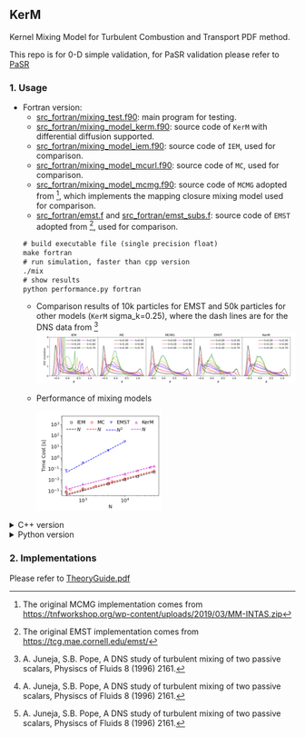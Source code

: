 ## KerM

Kernel Mixing Model for Turbulent Combustion and Transport PDF method.

This repo is for 0-D simple validation, for PaSR validation please refer to [PaSR](https://github.com/SuXY15/PaSR)

### 1. Usage

+ Fortran version:
  + [src_fortran/mixing_test.f90](src_fortran/mixing_test.f90): main program for testing.
  + [src_fortran/mixing_model_kerm.f90](src_fortran/mixing_model_kerm.f90): source code of `KerM` with differential diffusion supported.
  + [src_fortran/mixing_model_iem.f90](src_fortran/mixing_model_iem.f90): source code of `IEM`, used for comparison.
  + [src_fortran/mixing_model_mcurl.f90](src_fortran/mixing_model_mcurl.f90): source code of `MC`, used for comparison.
  + [src_fortran/mixing_model_mcmg.f90](src_fortran/mixing_model_mcmg.f90): source code of `MCMG` adopted from [^1], which implements the mapping closure mixing model used for comparison.
  + [src_fortran/emst.f](src_fortran/emst.f) and [src_fortran/emst_subs.f](src_fortran/emst_subs.f): source code of `EMST` adopted from [^2], used for comparison.
  ```shell
  # build executable file (single precision float)
  make fortran
  # run simulation, faster than cpp version
  ./mix
  # show results
  python performance.py fortran
  ```
  + Comparison results of 10k particles for EMST and 50k particles for other models (`KerM` sigma_k=0.25), where the dash lines are for the DNS data from [^3]
    ![](figs/comparison_fortran_PoF_1996_Fig9b_uniform_10000&50000.png)
  
  + Performance of mixing models
  
    <img src="figs/performance_fortran_PoF_1996_Fig9b_bin_coeffs.png" style="width:48%;" />
  
<details>
  <summary> C++ version </summary>

+ C++ Version:
  + [src_cpp/MixingModels.hpp](src_cpp/MixingModels.hpp): implementation of mixing models
  + [src_cpp/main.cpp](src_cpp/main.cpp): run simulation
  + [performance.py](performance.py): show results

  ```shell
  # build executable file
  make
  # run simulation, taking around 10 seconds for N=1000
  ./mix
  # show results
  python performance.py
  ```

  Comparison results of 4k particles for EMST and 100k particles for other models (`KerM` sigma_k=0.25), where the dash lines are for the DNS data from [^3]

  ![](figs/comparison_cpp_PoF_1996_Fig9b_uniform_4000&50000.png)
  
  Performance of mixing models (`EMST-D` do not account aging properties and no `IEM` assisted, for original `EMST` implementation, please refer to the Fortran version)
  
  <img src="figs/performance_cpp_PoF_1996_Fig9b.png" style="width:48%;" />

</details>

<details>
  <summary> Python version </summary>

+ Python Version:
  + [src_python/models.py](src_python/models.py): implementation of mixing models
  + [src_python/mixing_py.py](src_python/mixing_py.py): run simulation

  ```shell
  # run simulation, EMST taking around 10 minute for N=1000
  python src_python/mixing_py.py
  ```
  Comparison results of 1k particles for EMST and 10k particles for other models (uniform weighted samples, `KerM` sigma_k=0.25), where the dash lines are for the DNS data from [^3]
  
  ![](figs/comparison_python_PoF_1996_Fig9b_uniform_1000&10000.png)
  
</details>

### 2. Implementations

Please refer to [TheoryGuide.pdf](TheoryGuide.pdf)

[^1]: The original MCMG implementation comes from https://tnfworkshop.org/wp-content/uploads/2019/03/MM-INTAS.zip

[^2]: The original EMST implementation comes from https://tcg.mae.cornell.edu/emst/

[^3]: A. Juneja, S.B. Pope, A DNS study of turbulent mixing of two passive scalars, Physiscs of Fluids 8 (1996) 2161.

